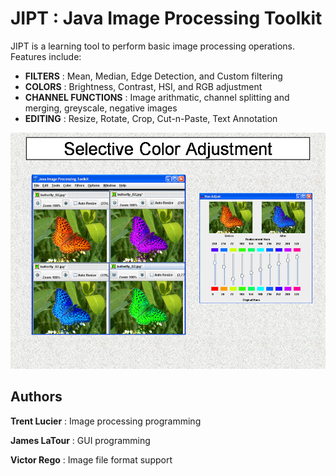 JIPT : Java Image Processing Toolkit
====

JIPT is a learning tool to perform basic image processing operations.  Features include:

* **FILTERS** : Mean, Median, Edge Detection, and Custom filtering
* **COLORS** : Brightness, Contrast, HSI, and RGB adjustment
* **CHANNEL FUNCTIONS** : Image arithmatic, channel splitting and merging, greyscale, negative images
* **EDITING** : Resize, Rotate, Crop, Cut-n-Paste, Text Annotation

![](https://github.com/TrentCoder/JIPT/blob/master/JIPT/screenshots/screenshot_01.png)


Authors
-------
**Trent Lucier** : Image processing programming

**James LaTour** : GUI programming

**Victor Rego** : Image file format support
